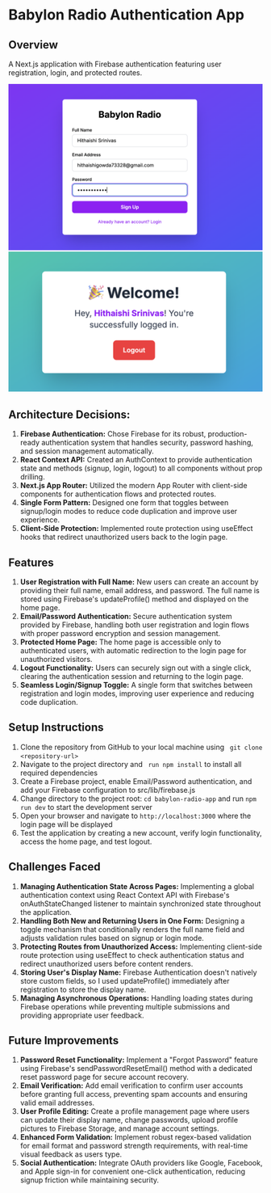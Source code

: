 # Babylon Radio Authentication App

## Overview
A Next.js application with Firebase authentication featuring user registration, login, and protected routes.

![alt text](public/login-page.png)
![alt text](public/home-page.png)

## Architecture Decisions:

1. **Firebase Authentication:** Chose Firebase for its robust, production-ready authentication system that handles security, password hashing, and session management automatically.
2. **React Context API:** Created an AuthContext to provide authentication state and methods (signup, login, logout) to all components without prop drilling.
3. **Next.js App Router:** Utilized the modern App Router with client-side components for authentication flows and protected routes.
4. **Single Form Pattern:** Designed one form that toggles between signup/login modes to reduce code duplication and improve user experience.
5. **Client-Side Protection:** Implemented route protection using useEffect hooks that redirect unauthorized users back to the login page.

## Features
1. **User Registration with Full Name:** New users can create an account by providing their full name, email address, and password. The full name is stored using Firebase's updateProfile() method and displayed on the home page.
2. **Email/Password Authentication:** Secure authentication system provided by Firebase, handling both user registration and login flows with proper password encryption and session management.
3. **Protected Home Page:** The home page is accessible only to authenticated users, with automatic redirection to the login page for unauthorized visitors.
4. **Logout Functionality:** Users can securely sign out with a single click, clearing the authentication session and returning to the login page.
5. **Seamless Login/Signup Toggle:** A single form that switches between registration and login modes, improving user experience and reducing code duplication.

## Setup Instructions
1. Clone the repository from GitHub to your local machine using ` git clone <repository-url>`
2. Navigate to the project directory and ` run npm install` to install all required dependencies
3. Create a Firebase project, enable Email/Password authentication, and add your Firebase configuration to src/lib/firebase.js
4. Change directory to the project root: `cd babylon-radio-app` and run `npm run dev` to start the development server
5. Open your browser and navigate to ` http://localhost:3000 ` where the login page will be displayed
6. Test the application by creating a new account, verify login functionality, access the home page, and test logout.

## Challenges Faced
1. **Managing Authentication State Across Pages:** Implementing a global authentication context using React Context API with Firebase's onAuthStateChanged listener to maintain synchronized state throughout the application.
2. **Handling Both New and Returning Users in One Form:** Designing a toggle mechanism that conditionally renders the full name field and adjusts validation rules based on signup or login mode.
3. **Protecting Routes from Unauthorized Access:** Implementing client-side route protection using useEffect to check authentication status and redirect unauthorized users before content renders.
4. **Storing User's Display Name:** Firebase Authentication doesn't natively store custom fields, so I used updateProfile() immediately after registration to store the display name.
5. **Managing Asynchronous Operations:** Handling loading states during Firebase operations while preventing multiple submissions and providing appropriate user feedback.

## Future Improvements
1. **Password Reset Functionality:** Implement a "Forgot Password" feature using Firebase's sendPasswordResetEmail() method with a dedicated reset password page for secure account recovery.
2. **Email Verification:** Add email verification to confirm user accounts before granting full access, preventing spam accounts and ensuring valid email addresses.
3. **User Profile Editing:** Create a profile management page where users can update their display name, change passwords, upload profile pictures to Firebase Storage, and manage account settings.
4. **Enhanced Form Validation:** Implement robust regex-based validation for email format and password strength requirements, with real-time visual feedback as users type.
5. **Social Authentication:** Integrate OAuth providers like Google, Facebook, and Apple sign-in for convenient one-click authentication, reducing signup friction while maintaining security.